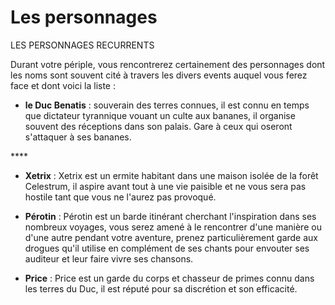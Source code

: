 # Les personnages



LES PERSONNAGES RECURRENTS 



Durant votre périple, vous rencontrerez certainement des personnages dont les noms sont souvent cité à travers les divers events auquel vous ferez face et dont voici la liste :

* **le Duc Benatis** : souverain des terres connues, il est connu en temps que dictateur tyrannique vouant un culte aux bananes, il organise souvent des réceptions dans son palais. Gare à ceux qui oseront s'attaquer à ses bananes.

\*\*\*\*

* **Xetrix** : Xetrix est un ermite habitant dans une maison isolée de la forêt Celestrum, il aspire avant tout à une vie paisible et ne vous sera pas hostile tant que vous ne l'aurez pas provoqué.



* **Pérotin** : Pérotin est un barde itinérant cherchant l'inspiration dans ses nombreux voyages, vous serez amené à le rencontrer d'une manière ou d'une autre pendant votre aventure, prenez particulièrement garde aux drogues qu'il utilise en complément de ses chants pour envouter ses auditeur et leur faire vivre ses chansons.



* **Price** : Price est un garde du corps et chasseur de primes connu dans les terres du Duc, il est réputé pour sa discrétion et son efficacité.

